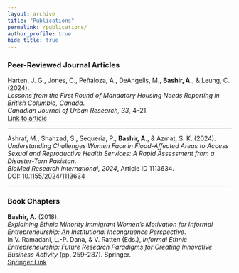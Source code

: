 ```yaml
---
layout: archive
title: "Publications"
permalink: /publications/
author_profile: true
hide_title: true
---
```


### Peer-Reviewed Journal Articles

Harten, J. G., Jones, C., Peñaloza, A., DeAngelis, M., **Bashir, A.**, & Leung, C. (2024).  
*Lessons from the First Round of Mandatory Housing Needs Reporting in British Columbia, Canada*.  
_Canadian Journal of Urban Research, 33_, 4–21.  
[Link to article](https://cjur.uwinnipeg.ca/index.php/cjur/article/view/431)

---

Ashraf, M., Shahzad, S., Sequeria, P., **Bashir, A.**, & Azmat, S. K. (2024).  
*Understanding Challenges Women Face in Flood-Affected Areas to Access Sexual and Reproductive Health Services: A Rapid Assessment from a Disaster-Torn Pakistan*.  
_BioMed Research International, 2024_, Article ID 1113634.  
[DOI: 10.1155/2024/1113634](https://doi.org/10.1155/2024/1113634)

---

### Book Chapters

**Bashir, A.** (2018).  
*Explaining Ethnic Minority Immigrant Women’s Motivation for Informal Entrepreneurship: An Institutional Incongruence Perspective*.  
In V. Ramadani, L.-P. Dana, & V. Ratten (Eds.), _Informal Ethnic Entrepreneurship: Future Research Paradigms for Creating Innovative Business Activity_ (pp. 259–287). Springer.  
[Springer Link](https://link.springer.com/chapter/10.1007/978-3-319-99064-4_17)

